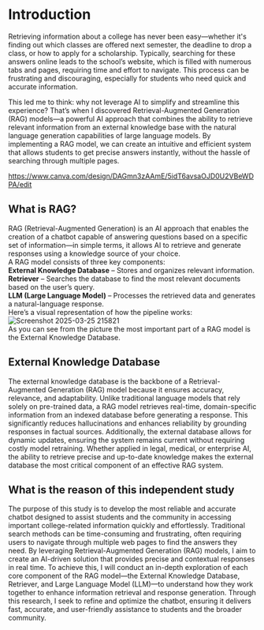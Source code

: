 # Introduction 
Retrieving information about a college has never been easy—whether it's finding out which classes are offered next semester, the deadline to drop a class, or how to apply for a scholarship. Typically, searching for these answers online leads to the school’s website, which is filled with numerous tabs and pages, requiring time and effort to navigate. This process can be frustrating and discouraging, especially for students who need quick and accurate information.<br>

This led me to think: why not leverage AI to simplify and streamline this experience? That’s when I discovered Retrieval-Augmented Generation (RAG) models—a powerful AI approach that combines the ability to retrieve relevant information from an external knowledge base with the natural language generation capabilities of large language models. By implementing a RAG model, we can create an intuitive and efficient system that allows students to get precise answers instantly, without the hassle of searching through multiple pages.

https://www.canva.com/design/DAGmn3zAAmE/5idT6avsaOJD0U2VBeWDPA/edit

## What is RAG?
RAG (Retrieval-Augmented Generation) is an AI approach that enables the creation of a chatbot capable of answering questions based on a specific set of information—in simple terms, it allows AI to retrieve and generate responses using a knowledge source of your choice.<br>
A RAG model consists of three key components:<br>
**External Knowledge Database** – Stores and organizes relevant information.<br>
**Retriever** – Searches the database to find the most relevant documents based on the user’s query.<br>
**LLM (Large Language Model)** – Processes the retrieved data and generates a natural-language response.<br>
Here’s a visual representation of how the pipeline works:
![Screenshot 2025-03-25 215821](https://github.com/user-attachments/assets/c5e86aed-1060-4bd5-96ea-893778a658cc)<br>
As you can see from the picture the most important part of a RAG model is the External Knowledge Database. 

## External Knowledge Database 
The external knowledge database is the backbone of a Retrieval-Augmented Generation (RAG) model because it ensures accuracy, relevance, and adaptability. Unlike traditional language models that rely solely on pre-trained data, a RAG model retrieves real-time, domain-specific information from an indexed database before generating a response. This significantly reduces hallucinations and enhances reliability by grounding responses in factual sources. Additionally, the external database allows for dynamic updates, ensuring the system remains current without requiring costly model retraining. Whether applied in legal, medical, or enterprise AI, the ability to retrieve precise and up-to-date knowledge makes the external database the most critical component of an effective RAG system.

## What is the reason of this independent study
The purpose of this study is to develop the most reliable and accurate chatbot designed to assist students and the community in accessing important college-related information quickly and effortlessly. Traditional search methods can be time-consuming and frustrating, often requiring users to navigate through multiple web pages to find the answers they need. By leveraging Retrieval-Augmented Generation (RAG) models, I aim to create an AI-driven solution that provides precise and contextual responses in real time. To achieve this, I will conduct an in-depth exploration of each core component of the RAG model—the External Knowledge Database, Retriever, and Large Language Model (LLM)—to understand how they work together to enhance information retrieval and response generation. Through this research, I seek to refine and optimize the chatbot, ensuring it delivers fast, accurate, and user-friendly assistance to students and the broader community.
